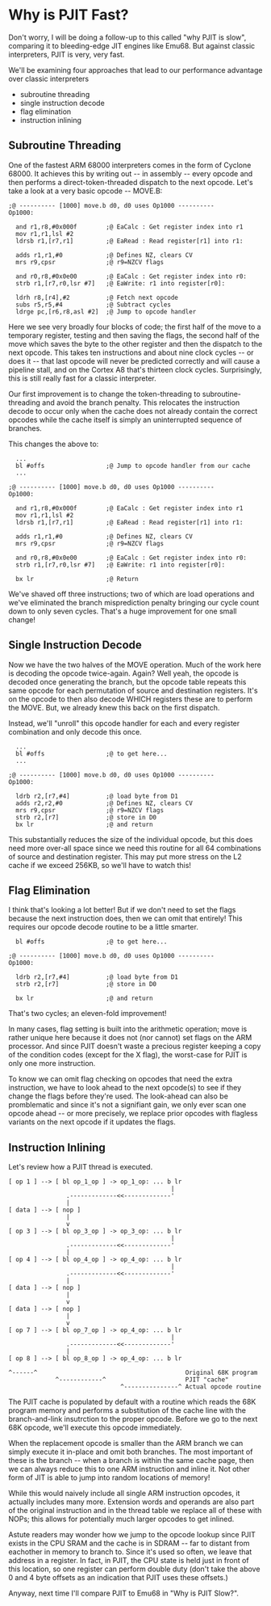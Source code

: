 # Why is PJIT Fast?

Don't worry, I will be doing a follow-up to this called "why PJIT is slow", comparing it to bleeding-edge JIT engines like Emu68. But against classic interpreters, PJIT is very, very fast. 

We'll be examining four approaches that lead to our performance advantage over classic interpreters
- subroutine threading
- single instruction decode
- flag elimination
- instruction inlining

## Subroutine Threading

One of the fastest ARM 68000 interpreters comes in the form of Cyclone 68000. It achieves this by writing out -- in assembly -- every opcode and then performs a direct-token-threaded dispatch to the next opcode. Let's take a look at a very basic opcode -- MOVE.B:
```
;@ ---------- [1000] move.b d0, d0 uses Op1000 ----------
Op1000:
                   
  and r1,r8,#0x000f        ;@ EaCalc : Get register index into r1
  mov r1,r1,lsl #2
  ldrsb r1,[r7,r1]         ;@ EaRead : Read register[r1] into r1:

  adds r1,r1,#0            ;@ Defines NZ, clears CV
  mrs r9,cpsr              ;@ r9=NZCV flags
                   
  and r0,r8,#0x0e00        ;@ EaCalc : Get register index into r0:
  strb r1,[r7,r0,lsr #7]   ;@ EaWrite: r1 into register[r0]:

  ldrh r8,[r4],#2          ;@ Fetch next opcode
  subs r5,r5,#4            ;@ Subtract cycles
  ldrge pc,[r6,r8,asl #2]  ;@ Jump to opcode handler
```

Here we see very broadly four blocks of code; the first half of the move to a temporary register, testing and then saving the flags, the second half of the move which saves the byte to the other register and then the dispatch to the next opcode. This takes ten instructions and about nine clock cycles -- or does it -- that last opcode will never be predicted correctly and will cause a pipeline stall, and on the Cortex A8 that's thirteen clock cycles. Surprisingly, this is still really fast for a classic interpreter.

Our first improvement is to change the token-threading to subroutine-threading and avoid the branch penalty. This relocates the instruction decode to occur only when the cache does not already contain the correct opcodes while the cache itself is simply an uninterrupted sequence of branches.

This changes the above to:
```
  ...
  bl #offs                 ;@ Jump to opcode handler from our cache
  ...

;@ ---------- [1000] move.b d0, d0 uses Op1000 ----------
Op1000:
                   
  and r1,r8,#0x000f        ;@ EaCalc : Get register index into r1
  mov r1,r1,lsl #2
  ldrsb r1,[r7,r1]         ;@ EaRead : Read register[r1] into r1:

  adds r1,r1,#0            ;@ Defines NZ, clears CV
  mrs r9,cpsr              ;@ r9=NZCV flags
                   
  and r0,r8,#0x0e00        ;@ EaCalc : Get register index into r0:
  strb r1,[r7,r0,lsr #7]   ;@ EaWrite: r1 into register[r0]:

  bx lr                    ;@ Return
```

We've shaved off three instructions; two of which are load operations and we've eliminated the branch misprediction penalty bringing our cycle count down to only seven cycles. That's a huge improvement for one small change!

## Single Instruction Decode

Now we have the two halves of the MOVE operation. Much of the work here is decoding the opcode twice-again. Again? Well yeah, the opcode is decoded once generating the branch, but the opcode table repeats this same opcode for each permutation of source and destination registers. It's on the opcode to then also decode WHICH registers these are to perform the MOVE. But, we already knew this back on the first dispatch.

Instead, we'll "unroll" this opcode handler for each and every register combination and only decode this once.
```
  ...
  bl #offs                 ;@ to get here...            
  ...

;@ ---------- [1000] move.b d0, d0 uses Op1000 ----------
Op1000:

  ldrb r2,[r7,#4]          ;@ load byte from D1
  adds r2,r2,#0            ;@ Defines NZ, clears CV
  mrs r9,cpsr              ;@ r9=NZCV flags
  strb r2,[r7]             ;@ store in D0
  bx lr                    ;@ and return
```

This substantially reduces the size of the individual opcode, but this does need more over-all space since we need this routine for all 64 combinations of source and destination register. This may put more stress on the L2 cache if we exceed 256KB, so we'll have to watch this!

## Flag Elimination

I think that's looking a lot better! But if we don't need to set the flags because the next instruction does, then we can omit that entirely! This requires our opcode decode routine to be a little smarter.
```
  bl #offs                 ;@ to get here...            

;@ ---------- [1000] move.b d0, d0 uses Op1000 ----------
Op1000:

  ldrb r2,[r7,#4]          ;@ load byte from D1
  strb r2,[r7]             ;@ store in D0

  bx lr                    ;@ and return
```
That's two cycles; an eleven-fold improvement!

In many cases, flag setting is built into the arithmetic operation; move is rather unique here because it does not (nor cannot) set flags on the ARM processor. And since PJIT doesn't waste a precious register keeping a copy of the condition codes (except for the X flag), the worst-case for PJIT is only one more instruction.

To know we can omit flag checking on opcodes that need the extra instruction, we have to look ahead to the next opcode(s) to see if they change the flags before they're used. The look-ahead can also be promblematic and since it's not a signifiant gain, we only ever scan one opcode ahead -- or more precisely, we replace prior opcodes with flagless variants on the next opcode if it updates the flags.

## Instruction Inlining

Let's review how a PJIT thread is executed.
```
[ op 1 ] --> [ bl op_1_op ] -> op_1_op: ... b lr
                                             |
                .-------------<<-------------'
                |
[ data ] --> [ nop ]
                |
                v
[ op 3 ] --> [ bl op_3_op ] -> op_3_op: ... b lr
                                             |
                .-------------<<-------------'
                |
[ op 4 ] --> [ bl op_4_op ] -> op_4_op: ... b lr
                                             |
                .-------------<<-------------'
                |
[ data ] --> [ nop ]
                |
                v
[ data ] --> [ nop ]
                |
                v
[ op 7 ] --> [ bl op_7_op ] -> op_4_op: ... b lr
                                             |
                .-------------<<-------------'
                |
[ op 8 ] --> [ bl op_8_op ] -> op_4_op: ... b lr

^------^                                         Original 68K program
             ^------------^                      PJIT "cache"
                               ^---------------^ Actual opcode routine
```

The PJIT cache is populated by default with a routine which reads the
68K program memory and performs a substitution of the cache line with
the branch-and-link insutrction to the proper opcode. Before we go to
the next 68K opcode, we'll execute this opcode immediately.

When the replacement opcode is smaller than the ARM branch we can simply execute it in-place and omit both branches. The most important of these is the branch -- when a branch is within the same cache page, then we can always reduce this to one ARM instruction and inline it. Not other form of JIT is able to jump into random locations of memory! 

While this would naively include all single ARM instruction opcodes, it actually includes many more. Extension words and operands are also part of the original instruction and in the thread table we replace all of these with NOPs; this allows for potentially much larger opcodes to get inlined.

Astute readers may wonder how we jump to the opcode lookup since PJIT exists in the CPU SRAM and the cache is in SDRAM -- far to distant from eachother in memory to branch to. Since it's used so often, we leave that address in a register. In fact, in PJIT, the CPU state is held just in front of this location, so one register can perform double duty (don't take the above 0 and 4 byte offsets as an indication that PJIT uses these offsets.)

Anyway, next time I'll compare PJIT to Emu68 in "Why is PJIT Slow?".

